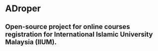 # ADroper
## Open-source project for online courses registration for International Islamic University Malaysia (IIUM).